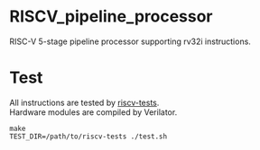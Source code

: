 #  RISCV_pipeline_processor
RISC-V 5-stage pipeline processor supporting rv32i instructions.  
 

# Test
All instructions are tested by [riscv-tests](https://github.com/riscv/riscv-tests.git).   
Hardware modules are compiled by Verilator.
```
make
TEST_DIR=/path/to/riscv-tests ./test.sh
```
